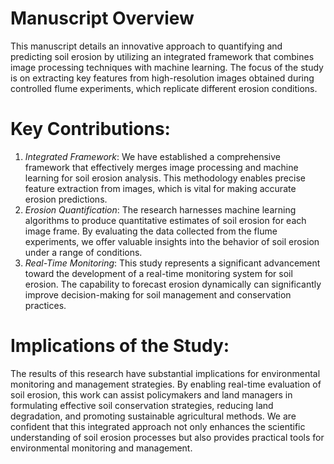 # Manuscript Overview

This manuscript details an innovative approach to quantifying and predicting soil erosion by utilizing an integrated framework that combines image processing techniques with machine learning. The focus of the study is on extracting key features from high-resolution images obtained during controlled flume experiments, which replicate different erosion conditions.

# Key Contributions:

1. *Integrated Framework*: We have established a comprehensive framework that effectively merges image processing and machine learning for soil erosion analysis. This methodology enables precise feature extraction from images, which is vital for making accurate erosion predictions.
2. *Erosion Quantification*: The research harnesses machine learning algorithms to produce quantitative estimates of soil erosion for each image frame. By evaluating the data collected from the flume experiments, we offer valuable insights into the behavior of soil erosion under a range of conditions.
3. *Real-Time Monitoring*: This study represents a significant advancement toward the development of a real-time monitoring system for soil erosion. The capability to forecast erosion dynamically can significantly improve decision-making for soil management and conservation practices.

# Implications of the Study:

The results of this research have substantial implications for environmental monitoring and management strategies. By enabling real-time evaluation of soil erosion, this work can assist policymakers and land managers in formulating effective soil conservation strategies, reducing land degradation, and promoting sustainable agricultural methods.
We are confident that this integrated approach not only enhances the scientific understanding of soil erosion processes but also provides practical tools for environmental monitoring and management.
